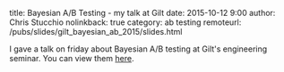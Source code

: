 title: Bayesian A/B Testing - my talk at Gilt
date: 2015-10-12 9:00
author: Chris Stucchio
nolinkback: true
category: ab testing
remoteurl: /pubs/slides/gilt_bayesian_ab_2015/slides.html

I gave a talk on friday about Bayesian A/B testing at Gilt's engineering seminar. You can view them [here](/pubs/slides/gilt_bayesian_ab_2015/slides.html).
